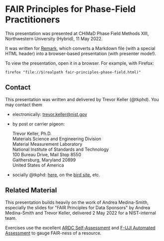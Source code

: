 # FAIR Principles for Phase-Field Practitioners

This presentation was presented at CHiMaD Phase Field Methods XIII,
Northwestern University (Hybrid), 11 May 2022.

It was written for [Remark][rmrk], which converts a
Markdown file (with a special HTML header) into a browser-based
presentation (with presenter mode!).

To view the presentation, open it in a browser. For example, with
Firefox:

``` shell
firefox "file://$(realpath fair-principles-phase-field.html)"
```

## Contact

This presentation was written and delivered by Trevor Keller
(@tkphd). You may contact them

* electronically: <trevor.keller@nist.gov>

* by post or carrier pigeon:

    Trevor Keller, Ph.D.  
    Materials Science and Engineering Division  
    Material Measurement Laboratory  
    National Institute of Standards and Technology  
    100 Bureau Drive, Mail Stop 8550  
    Gaithersburg, Maryland 20899  
    United States of America  

* socially @tkphd: [here][gh], on the [bird site][tw], etc.

## Related Material

This presentation builds heavily on the work of Andrea Medina-Smith,
especially the slides for "FAIR Principles for Data Sponsors" by
Andrea Medina-Smith and Trevor Keller, delivered 2 May 2022 for a
NIST-internal team.

Exercises use the excellent [ARDC Self-Assessment][ardc] and
[F-UJI Automated Assessment][fuji] to gauge FAIR-ness of a resource.

<!-- links -->
[gh]: https://github.com/tkphd
[tw]: https://twitter.com/tkphd

[ardc]: https://ardc.edu.au/fairdata/
[fuji]: https://f-uji.net
[rmrk]: https://remarkjs.com
